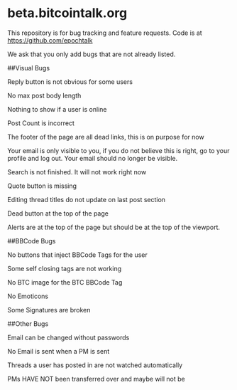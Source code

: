 # beta.bitcointalk.org

This repository is for bug tracking and feature requests. Code is at https://github.com/epochtalk

We ask that you only add bugs that are not already listed.



##Visual Bugs


Reply button is not obvious for some users

No max post body length

Nothing to show if a user is online

Post Count is incorrect

The footer of the page are all dead links, this is on purpose for now

Your email is only visible to you, if you do not believe this is right, go to your profile and log out. Your email should no longer be visible.

Search is not finished. It will not work right now

Quote button is missing

Editing thread titles do not update on last post section

Dead button at the top of the page

Alerts are at the top of the page but should be at the top of the viewport.



##BBCode Bugs


No buttons that inject BBCode Tags for the user

Some self closing tags are not working

No BTC image for the BTC BBCode Tag

No Emoticons

Some Signatures are broken



##Other Bugs


Email can be changed without passwords

No Email is sent when a PM is sent

Threads a user has posted in are not watched automatically

PMs HAVE NOT been transferred over and maybe will not be

